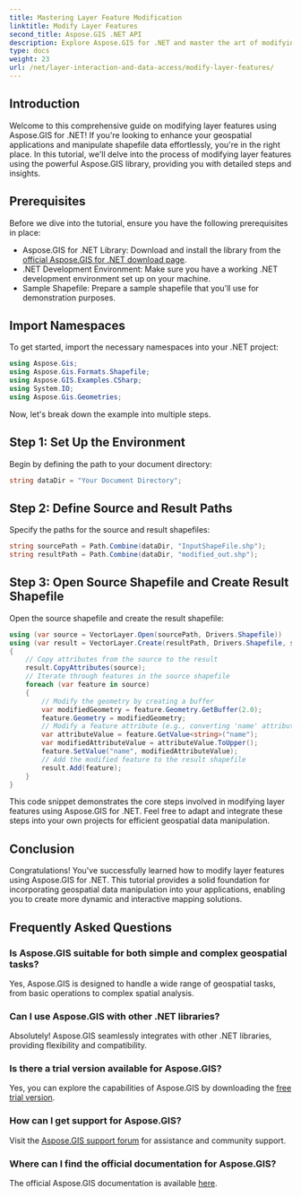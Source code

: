 ```yaml
---
title: Mastering Layer Feature Modification
linktitle: Modify Layer Features
second_title: Aspose.GIS .NET API
description: Explore Aspose.GIS for .NET and master the art of modifying layer features in shapefiles effortlessly. Boost your geospatial applications with precision and ease.
type: docs
weight: 23
url: /net/layer-interaction-and-data-access/modify-layer-features/
---
```

## Introduction
Welcome to this comprehensive guide on modifying layer features using Aspose.GIS for .NET! If you're looking to enhance your geospatial applications and manipulate shapefile data effortlessly, you're in the right place. In this tutorial, we'll delve into the process of modifying layer features using the powerful Aspose.GIS library, providing you with detailed steps and insights.
## Prerequisites
Before we dive into the tutorial, ensure you have the following prerequisites in place:
- Aspose.GIS for .NET Library: Download and install the library from the [official Aspose.GIS for .NET download page](https://releases.aspose.com/gis/net/).
- .NET Development Environment: Make sure you have a working .NET development environment set up on your machine.
- Sample Shapefile: Prepare a sample shapefile that you'll use for demonstration purposes.
## Import Namespaces
To get started, import the necessary namespaces into your .NET project:
```csharp
using Aspose.Gis;
using Aspose.Gis.Formats.Shapefile;
using Aspose.GIS.Examples.CSharp;
using System.IO;
using Aspose.Gis.Geometries;
```
Now, let's break down the example into multiple steps.
## Step 1: Set Up the Environment
Begin by defining the path to your document directory:
```csharp
string dataDir = "Your Document Directory";
```
## Step 2: Define Source and Result Paths
Specify the paths for the source and result shapefiles:
```csharp
string sourcePath = Path.Combine(dataDir, "InputShapeFile.shp");
string resultPath = Path.Combine(dataDir, "modified_out.shp");
```
## Step 3: Open Source Shapefile and Create Result Shapefile
Open the source shapefile and create the result shapefile:
```csharp
using (var source = VectorLayer.Open(sourcePath, Drivers.Shapefile))
using (var result = VectorLayer.Create(resultPath, Drivers.Shapefile, source.SpatialReferenceSystem))
{
    // Copy attributes from the source to the result
    result.CopyAttributes(source);
    // Iterate through features in the source shapefile
    foreach (var feature in source)
    {
        // Modify the geometry by creating a buffer
        var modifiedGeometry = feature.Geometry.GetBuffer(2.0);
        feature.Geometry = modifiedGeometry;
        // Modify a feature attribute (e.g., converting 'name' attribute to uppercase)
        var attributeValue = feature.GetValue<string>("name");
        var modifiedAttributeValue = attributeValue.ToUpper();
        feature.SetValue("name", modifiedAttributeValue);
        // Add the modified feature to the result shapefile
        result.Add(feature);
    }
}
```
This code snippet demonstrates the core steps involved in modifying layer features using Aspose.GIS for .NET. Feel free to adapt and integrate these steps into your own projects for efficient geospatial data manipulation.
## Conclusion
Congratulations! You've successfully learned how to modify layer features using Aspose.GIS for .NET. This tutorial provides a solid foundation for incorporating geospatial data manipulation into your applications, enabling you to create more dynamic and interactive mapping solutions.
## Frequently Asked Questions
### Is Aspose.GIS suitable for both simple and complex geospatial tasks?
Yes, Aspose.GIS is designed to handle a wide range of geospatial tasks, from basic operations to complex spatial analysis.
### Can I use Aspose.GIS with other .NET libraries?
Absolutely! Aspose.GIS seamlessly integrates with other .NET libraries, providing flexibility and compatibility.
### Is there a trial version available for Aspose.GIS?
Yes, you can explore the capabilities of Aspose.GIS by downloading the [free trial version](https://releases.aspose.com/).
### How can I get support for Aspose.GIS?
Visit the [Aspose.GIS support forum](https://forum.aspose.com/c/gis/33) for assistance and community support.
### Where can I find the official documentation for Aspose.GIS?
The official Aspose.GIS documentation is available [here](https://reference.aspose.com/gis/net/).
